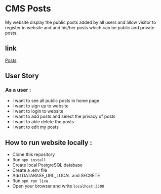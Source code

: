 # CMS Posts
My website display the public posts added by all users and allow visitor to register in website
and and his/her posts which can be public and private posts.

## link 
[Posts](https://yourwordsapp.herokuapp.com/)

## User Story
### As a user :
* I want to see all public posts in home page
* I want to sign up to website
* I want to login to website
* I want to add posts and select the privacy of posts
* I want to able delete the posts
* I want to edit my posts

## How to run website locally :
* Clone this repository
* Run ``` npm install ```
* Create local PostgreSQL database
* Create a .env file
* Add DATABASE_URL_LOCAL and SECRETE
* Run ``` npm run live ```
* Open your browser and write ``` localhost:3300 ```

